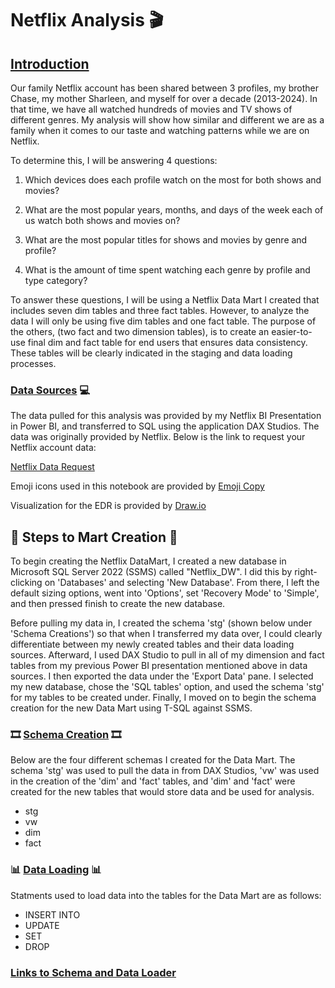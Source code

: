# Netflix Analysis 🎬


 ## <u>Introduction</u>

Our family Netflix account has been shared between 3 profiles, my brother Chase, my mother Sharleen, and myself for over a decade (2013-2024). In that time, we have all watched hundreds of movies and TV shows of different genres. My analysis will show how similar and different we are as a family when it comes to our taste and watching patterns while we are on Netflix.

To determine this, I will be answering 4 questions:

1) Which devices does each profile watch on the most for both shows and movies?

2) What are the most popular years, months, and days of the week each of us watch both shows and movies on?

3) What are the most popular titles for shows and movies by genre and profile?

4) What is the amount of time spent watching each genre by profile and type category?

To answer these questions, I will be using a Netflix Data Mart I created that includes seven dim tables and three fact tables. However, to analyze the data I will only be using five dim tables and one fact table. The purpose of the others, (two fact and two dimension tables), is to create an easier-to-use final dim and fact table for end users that ensures data consistency. These tables will be clearly indicated in the staging and data loading processes.

### <ins>Data Sources</ins> 💻

The data pulled for this analysis was provided by my Netflix BI Presentation in Power BI, and transferred to SQL using the application DAX Studios. The data was originally provided by Netflix. Below is the link to request your Netflix account data: 

[Emoji Copy]: https://emojicopy.com/
[Netflix Data Request]: https://www.netflix.com/account/getmyinfo
[Draw.io]: https://www.drawio.com/
[Netflix Data Request]

Emoji icons used in this notebook are provided by [Emoji Copy]

Visualization for the EDR is provided by [Draw.io]

## 🎥 Steps to Mart Creation 🎥

To begin creating the Netflix DataMart, I created a new database in Microsoft SQL Server 2022 (SSMS) called "Netflix_DW". I did this by right-clicking on 'Databases' and selecting 'New Database'. From there, I left the default sizing options, went into 'Options', set 'Recovery Mode' to 'Simple', and then pressed finish to create the new database.

Before pulling my data in, I created the schema 'stg' (shown below under 'Schema Creations') so that when I transferred my data over, I could clearly differentiate between my newly created tables and their data loading sources. Afterward, I used DAX Studio to pull in all of my dimension and fact tables from my previous Power BI presentation mentioned above in data sources. I then exported the data under the 'Export Data' pane. I selected my new database, chose the 'SQL tables' option, and used the schema 'stg' for my tables to be created under. Finally, I moved on to begin the schema creation for the new Data Mart using T-SQL against SSMS.

### 🎞️ <ins>Schema Creation</ins> 🎞️
Below are the four different schemas I created for the Data Mart. The schema 'stg' was used to pull the data in from DAX Studios, 'vw' was used in the creation of the 'dim' and 'fact' tables, and 'dim' and 'fact' were created for the new tables that would store data and be used for analysis.

- stg
- vw
- dim
- fact

### 📊 <ins>Data Loading</ins> 📊
Statments used to load data into the tables for the Data Mart are as follows:

- INSERT INTO
- UPDATE
- SET
- DROP

### <u>Links to Schema and Data Loader</u>




 
